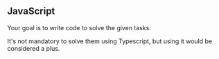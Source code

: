 ## JavaScript

Your goal is to write code to solve the given tasks.

It's not mandatory to solve them using Typescript, but using it would be considered a plus.
